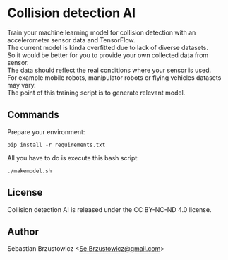 # Collision detection AI

Train your machine learning model for collision detection with an accelerometer sensor data and TensorFlow.    
The current model is kinda overfitted due to lack of diverse datasets.    
So it would be better for you to provide your own collected data from sensor.   
The data should reflect the real conditions where your sensor is used.    
For example mobile robots, manipulator robots or flying vehicles datasets may vary.    
The point of this training script is to generate relevant model.    

## Commands

Prepare your environment:

```console
pip install -r requirements.txt
```

All you have to do is execute this bash script:

```console
./makemodel.sh
```

## License

Collision detection AI is released under the CC BY-NC-ND 4.0 license.

## Author

Sebastian Brzustowicz &lt;Se.Brzustowicz@gmail.com&gt;
